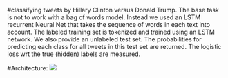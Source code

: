 #classifying tweets by Hillary Clinton versus Donald Trump. 
The base task is not to work with a bag of words model. Instead we used an LSTM recurrent Neural Net that takes the
sequence of words in each text into account.
The labeled training set is tokenized and trained using an LSTM network. We also provide an
unlabeled test set. The probabilities for predicting each class for all tweets in this test set are returned.
The logistic loss wrt the true (hidden) labels are measured.

#Architecture:
<img src = "https://drive.google.com/open?id=1Y8VIwLVHf4pWXncXxNMIMZOZqDW5K9Qg" >
